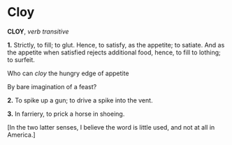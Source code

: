 # Cloy

**CLOY**, _verb transitive_

**1.** Strictly, to fill; to glut. Hence, to satisfy, as the appetite; to satiate. And as the appetite when satisfied rejects additional food, hence, to fill to lothing; to surfeit.

Who can _cloy_ the hungry edge of appetite

By bare imagination of a feast?

**2.** To spike up a gun; to drive a spike into the vent.

**3.** In farriery, to prick a horse in shoeing.

\[In the two latter senses, I believe the word is little used, and not at all in America.\]